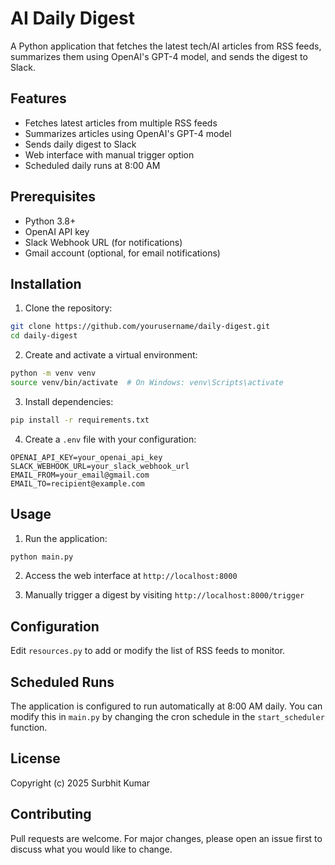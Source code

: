 # AI Daily Digest

A Python application that fetches the latest tech/AI articles from RSS feeds, summarizes them using OpenAI's GPT-4 model, and sends the digest to Slack.

## Features

- Fetches latest articles from multiple RSS feeds
- Summarizes articles using OpenAI's GPT-4 model
- Sends daily digest to Slack
- Web interface with manual trigger option
- Scheduled daily runs at 8:00 AM

## Prerequisites

- Python 3.8+
- OpenAI API key
- Slack Webhook URL (for notifications)
- Gmail account (optional, for email notifications)

## Installation

1. Clone the repository:

```bash
git clone https://github.com/yourusername/daily-digest.git
cd daily-digest
```

2. Create and activate a virtual environment:

```bash
python -m venv venv
source venv/bin/activate  # On Windows: venv\Scripts\activate
```

3. Install dependencies:

```bash
pip install -r requirements.txt
```

4. Create a `.env` file with your configuration:

```env
OPENAI_API_KEY=your_openai_api_key
SLACK_WEBHOOK_URL=your_slack_webhook_url
EMAIL_FROM=your_email@gmail.com
EMAIL_TO=recipient@example.com
```

## Usage

1. Run the application:

```bash
python main.py
```

2. Access the web interface at `http://localhost:8000`

3. Manually trigger a digest by visiting `http://localhost:8000/trigger`

## Configuration

Edit `resources.py` to add or modify the list of RSS feeds to monitor.

## Scheduled Runs

The application is configured to run automatically at 8:00 AM daily. You can modify this in `main.py` by changing the cron schedule in the `start_scheduler` function.

## License

Copyright (c) 2025 Surbhit Kumar

## Contributing

Pull requests are welcome. For major changes, please open an issue first to discuss what you would like to change.
